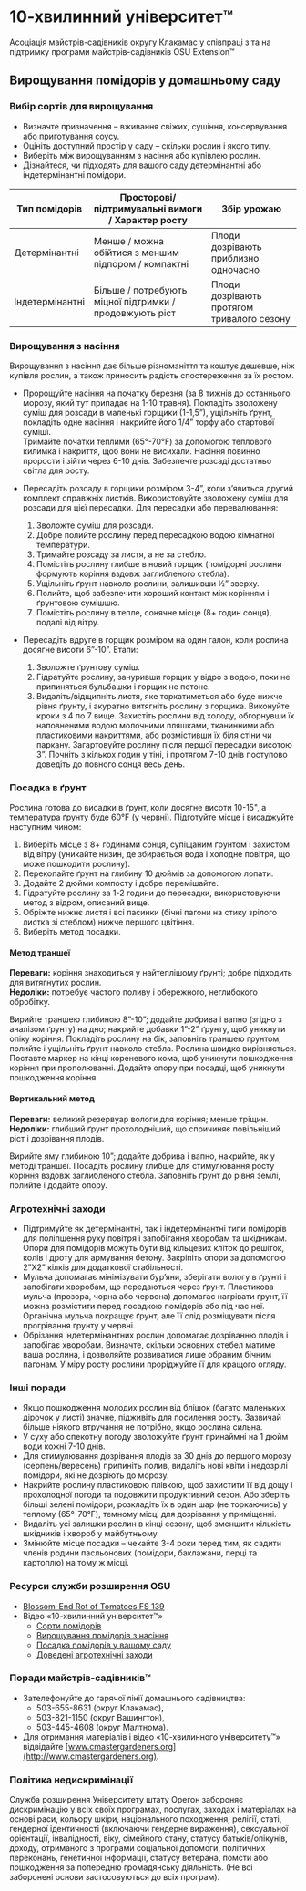 # 10-хвилинний університет™

Асоціація майстрів-садівників округу Клакамас у співпраці з та на підтримку програми майстрів-садівників OSU Extension™  
## Вирощування помідорів у домашньому саду

### Вибір сортів для вирощування
- Визначте призначення – вживання свіжих, сушіння, консервування або приготування соусу.
- Оцініть доступний простір у саду – скільки рослин і якого типу.
- Виберіть між вирощуванням з насіння або купівлею рослин.
- Дізнайтеся, чи підходять для вашого саду детермінантні або індетермінантні помідори.

| Тип помідорів | Просторові/підтримувальні вимоги / Характер росту | Збір урожаю |
|---------------|-----------------------------------------------|-----------------------------|
| Детермінантні | Менше / можна обійтися з меншим підпором / компактні | Плоди дозрівають приблизно одночасно |
| Індетермінантні | Більше / потребують міцної підтримки / продовжують ріст | Плоди дозрівають протягом тривалого сезону |

### Вирощування з насіння
Вирощування з насіння дає більше різноманіття та коштує дешевше, ніж купівля рослин, а також приносить радість спостереження за їх ростом.
- Пророщуйте насіння на початку березня (за 8 тижнів до останнього морозу, який тут припадає на 1-10 травня). Покладіть зволожену суміш для розсади в маленькі горщики (1-1,5”), ущільніть ґрунт, покладіть одне насіння і накрийте його 1/4” торфу або стартової суміші.  
  Тримайте початки теплими (65°-70°F) за допомогою теплового килимка і накриття, щоб вони не висихали. Насіння повинно прорости і зійти через 6-10 днів. Забезпечте розсаді достатньо світла для росту.  

- Пересадіть розсаду в горщики розміром 3-4”, коли з’явиться другий комплект справжніх листків. Використовуйте зволожену суміш для розсади для цієї пересадки. Для пересадки або перевалювання:
  1. Зволожте суміш для розсади.
  2. Добре полийте рослину перед пересадкою водою кімнатної температури.
  3. Тримайте розсаду за листя, а не за стебло.
  4. Помістіть рослину глибше в новий горщик (помідорні рослини формують коріння вздовж заглибленого стебла).
  5. Ущільніть ґрунт навколо рослини, залишивши ½” зверху.
  6. Полийте, щоб забезпечити хороший контакт між корінням і ґрунтовою сумішшю.
  7. Помістіть рослину в тепле, сонячне місце (8+ годин сонця), подалі від вітру.

- Пересадіть вдруге в горщик розміром на один галон, коли рослина досягне висоти 6”-10”. Етапи:
  1. Зволожте ґрунтову суміш.
  2. Гідратуйте рослину, зануривши горщик у відро з водою, поки не припиняться бульбашки і горщик не потоне.
  3. Видаліть/відщипніть листя, яке торкатиметься або буде нижче рівня ґрунту, і акуратно витягніть рослину з горщика. Виконуйте кроки з 4 по 7 вище.
  Захистіть рослини від холоду, обгорнувши їх наповненими водою молочними пляшками, тканинними або пластиковими накриттями, або розмістивши їх біля стіни чи паркану. Загартовуйте рослину після першої пересадки висотою 3”. Почніть з кількох годин у тіні, і протягом 7-10 днів поступово доведіть до повного сонця весь день.

### Посадка в ґрунт
Рослина готова до висадки в ґрунт, коли досягне висоти 10-15", а температура ґрунту буде 60°F (у червні). Підготуйте місце і висаджуйте наступним чином:
1. Виберіть місце з 8+ годинами сонця, супіщаним ґрунтом і захистом від вітру (уникайте низин, де збирається вода і холодне повітря, що може пошкодити рослину).
2. Перекопайте ґрунт на глибину 10 дюймів за допомогою лопати.
3. Додайте 2 дюйми компосту і добре перемішайте.
4. Гідратуйте рослину за 1-2 години до пересадки, використовуючи метод з відром, описаний вище.
5. Обріжте нижнє листя і всі пасинки (бічні пагони на стику зрілого листка зі стеблом) нижче першого цвітіння.
6. Виберіть метод посадки.

#### Метод траншеї
**Переваги:** коріння знаходиться у найтеплішому ґрунті; добре підходить для витягнутих рослин.  
**Недоліки:** потребує частого поливу і обережного, неглибокого обробітку.

Вирийте траншею глибиною 8”-10”; додайте добрива і вапно (згідно з аналізом ґрунту) на дно; накрийте добавки 1”-2” ґрунту, щоб уникнути опіку коріння. Покладіть рослину на бік, заповніть траншею ґрунтом, полийте і ущільніть ґрунт навколо стебла. Рослина швидко вирівняється. Поставте маркер на кінці кореневого кома, щоб уникнути пошкодження коріння при прополюванні. Додайте опору при посадці, щоб уникнути пошкодження коріння.

#### Вертикальний метод
**Переваги:** великий резервуар вологи для коріння; менше тріщин.  
**Недоліки:** глибший ґрунт прохолодніший, що спричиняє повільніший ріст і дозрівання плодів.

Вирийте яму глибиною 10”; додайте добрива і вапно, накрийте, як у методі траншеї. Посадіть рослину глибше для стимулювання росту коріння вздовж заглибленого стебла. Заповніть ґрунт до рівня землі, полийте і додайте опору.

### Агротехнічні заходи
- Підтримуйте як детермінантні, так і індетермінантні типи помідорів для поліпшення руху повітря і запобігання хворобам та шкідникам. Опори для помідорів можуть бути від кільцевих кліток до решіток, колів і дроту для армування бетону. Закріпіть опори за допомогою 2”X2” кілків для додаткової стабільності.
- Мульча допомагає мінімізувати бур’яни, зберігати вологу в ґрунті і запобігати хворобам, що передаються через ґрунт. Пластикова мульча (прозора, чорна або червона) допомагає нагрівати ґрунт, її можна розмістити перед посадкою помідорів або під час неї. Органічна мульча покращує ґрунт, але її слід розміщувати після прогрівання ґрунту у червні.
- Обрізання індетермінантних рослин допомагає дозріванню плодів і запобігає хворобам. Визначте, скільки основних стебел матиме ваша рослина, і дозволяйте розвиватися лише обраним бічним пагонам. У міру росту рослини проріджуйте її для кращого огляду.

### Інші поради
- Якщо пошкодження молодих рослин від блішок (багато маленьких дірочок у листі) значне, підживіть для посилення росту. Зазвичай більше ніякого втручання не потрібно, якщо рослина сильна.
- У суху або спекотну погоду зволожуйте ґрунт принаймні на 1 дюйм води кожні 7-10 днів.
- Для стимулювання дозрівання плодів за 30 днів до першого морозу (серпень/вересень) припиніть полив, видаліть нові квіти і недозрілі помідори, які не дозріють до морозу.
- Накрийте рослину пластиковою плівкою, щоб захистити її від дощу і прохолодної погоди та подовжити продуктивний сезон. Або зберіть більші зелені помідори, розкладіть їх в один шар (не торкаючись) у теплому (65°-70°F), темному місці для дозрівання у приміщенні.
- Видаліть усі залишки рослин в кінці сезону, щоб зменшити кількість шкідників і хвороб у майбутньому.
- Змінюйте місце посадки – чекайте 3-4 роки перед тим, як садити членів родини пасльонових (помідори, баклажани, перці та картоплю) на тому ж місці.

### Ресурси служби розширення OSU
- [Blossom-End Rot of Tomatoes FS 139](http://catalog.extension.oregonstate.edu/)
- Відео «10-хвилинний університет™»
  - [Сорти помідорів](https://www.youtube.com/watch?v=K0Sl3YWDazo)
  - [Вирощування помідорів з насіння](https://www.youtube.com/watch?v=Zs0lZNMIuzA)
  - [Посадка помідорів у вашому саду](https://www.youtube.com/watch?v=Pucpx5fuKdk)
  - [Доведені агротехнічні заходи](https://www.youtube.com/watch?v=lpVBg-e_1vE)

### Поради майстрів-садівників™
- Зателефонуйте до гарячої лінії домашнього садівництва:  
  - 503-655-8631 (округ Клакамас),
  - 503-821-1150 (округ Вашингтон),
  - 503-445-4608 (округ Малтнома).
- Для отримання матеріалів і відео «10-хвилинного університету™» відвідайте [www.cmastergardeners.org](http://www.cmastergardeners.org).

### Політика недискримінації
Служба розширення Університету штату Орегон забороняє дискримінацію у всіх своїх програмах, послугах, заходах і матеріалах на основі раси, кольору шкіри, національного походження, релігії, статі, гендерної ідентичності (включаючи гендерне вираження), сексуальної орієнтації, інвалідності, віку, сімейного стану, статусу батьків/опікунів, доходу, отриманого з програми соціальної допомоги, політичних переконань, генетичної інформації, статусу ветерана, помсти або пошкодження за попередню громадянську діяльність. (Не всі заборонені основи застосовуються до всіх програм).
